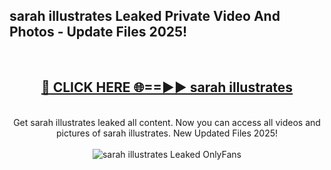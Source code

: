 <h2>sarah illustrates Leaked Private Video And Photos - Update Files 2025!</h2>
<br>
<div align="center">
<h2><a href="https://linkcuts.com/hfmhzwbr" rel="nofollow">🔴 CLICK HERE 🌐==►► sarah illustrates</a></h2>
<br>
Get sarah illustrates leaked all content. Now you can access all videos and pictures of sarah illustrates. New Updated Files 2025!
<br>
<br>
<a href="https://linkcuts.com/hfmhzwbr" rel="nofollow" data-target="animated-image.originalLink"><img src="https://i.ibb.co.com/WyWwxjT/player-gif2.gif" alt="sarah illustrates Leaked OnlyFans" style="max-width: 100%; display: inline-block;" data-target="animated-image.originalImage"></a>
</div>
<br>